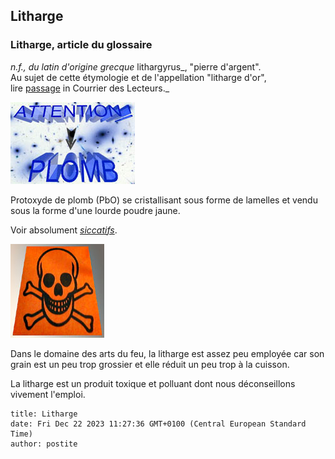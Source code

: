 ## Litharge
### Litharge, article du glossaire
 _n.f., du latin d'origine grecque_ lithargyrus_, "pierre d'argent".  
Au sujet de cette étymologie et de l'appellation "litharge d'or",  
lire [passage](courrierdeslecteurs2010a050.html#lithargedoroudargent) in Courrier des Lecteurs._

[![](images/attentionplomb.jpg)](pigments.html#compatibilitesetincompatibilites)

Protoxyde de plomb (PbO) se cristallisant sous forme de lamelles et vendu sous la forme d'une lourde poudre jaune.

Voir absolument _[siccatifs](siccatifs.html)_.

![](images/toxiqueversionweb.jpg)

Dans le domaine des arts du feu, la litharge est assez peu employée car son grain est un peu trop grossier et elle réduit un peu trop à la cuisson.

La litharge est un produit toxique et polluant dont nous déconseillons vivement l'emploi.


```
title: Litharge
date: Fri Dec 22 2023 11:27:36 GMT+0100 (Central European Standard Time)
author: postite
```
